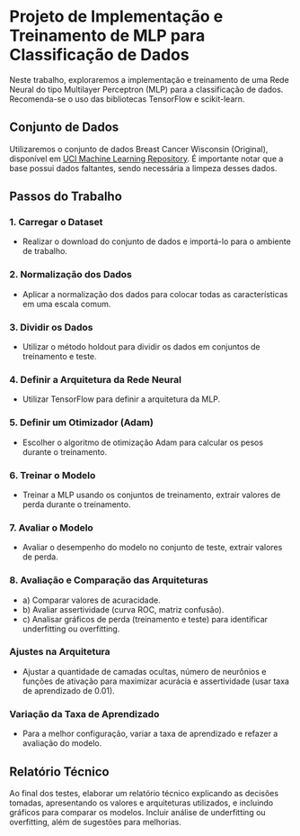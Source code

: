 # Projeto de Implementação e Treinamento de MLP para Classificação de Dados

Neste trabalho, exploraremos a implementação e treinamento de uma Rede Neural do tipo Multilayer Perceptron (MLP) para a classificação de dados. Recomenda-se o uso das bibliotecas TensorFlow e scikit-learn.

## Conjunto de Dados
Utilizaremos o conjunto de dados Breast Cancer Wisconsin (Original), disponível em [UCI Machine Learning Repository](https://archive.ics.uci.edu/dataset/15/breast+cancer+wisconsin+original). É importante notar que a base possui dados faltantes, sendo necessária a limpeza desses dados.

## Passos do Trabalho

### 1. Carregar o Dataset
   - Realizar o download do conjunto de dados e importá-lo para o ambiente de trabalho.

### 2. Normalização dos Dados
   - Aplicar a normalização dos dados para colocar todas as características em uma escala comum.

### 3. Dividir os Dados
   - Utilizar o método holdout para dividir os dados em conjuntos de treinamento e teste.

### 4. Definir a Arquitetura da Rede Neural
   - Utilizar TensorFlow para definir a arquitetura da MLP.

### 5. Definir um Otimizador (Adam)
   - Escolher o algoritmo de otimização Adam para calcular os pesos durante o treinamento.

### 6. Treinar o Modelo
   - Treinar a MLP usando os conjuntos de treinamento, extrair valores de perda durante o treinamento.

### 7. Avaliar o Modelo
   - Avaliar o desempenho do modelo no conjunto de teste, extrair valores de perda.

### 8. Avaliação e Comparação das Arquiteturas
   - a) Comparar valores de acuracidade.
   - b) Avaliar assertividade (curva ROC, matriz confusão).
   - c) Analisar gráficos de perda (treinamento e teste) para identificar underfitting ou overfitting.

### Ajustes na Arquitetura
   - Ajustar a quantidade de camadas ocultas, número de neurônios e funções de ativação para maximizar acurácia e assertividade (usar taxa de aprendizado de 0.01).

### Variação da Taxa de Aprendizado
   - Para a melhor configuração, variar a taxa de aprendizado e refazer a avaliação do modelo.

## Relatório Técnico
Ao final dos testes, elaborar um relatório técnico explicando as decisões tomadas, apresentando os valores e arquiteturas utilizados, e incluindo gráficos para comparar os modelos. Incluir análise de underfitting ou overfitting, além de sugestões para melhorias.

